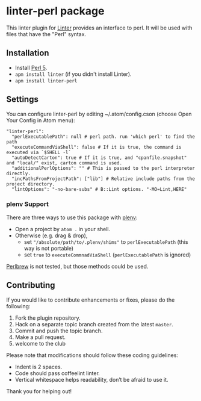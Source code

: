 linter-perl package
===================

This linter plugin for [Linter](https://github.com/AtomLinter/Linter) provides an interface to perl.
It will be used with files that have the "Perl" syntax.

## Installation

* Install [Perl 5](http://www.perl.org/).
* `apm install linter` (if you didn't install Linter).
* `apm install linter-perl`

## Settings
You can configure linter-perl by editing ~/.atom/config.cson (choose Open Your Config in Atom menu):

```
"linter-perl":
  "perlExecutablePath": null # perl path. run 'which perl' to find the path
  "executeCommandViaShell": false # If it is true, the command is executed via `$SHELL -l`
  "autoDetectCarton": true # If it is true, and "cpanfile.snapshot" and "local/" exist, carton command is used.
  "additionalPerlOptions": "" # This is passed to the perl interpreter directly.
  "incPathsFromProjectPath": ["lib"] # Relative include paths from the project directory.
  "lintOptions": "-no-bare-subs" # B::Lint options. "-MO=Lint,HERE"
```

### plenv Support

There are three ways to use this package with [plenv](https://github.com/tokuhirom/plenv):

- Open a project by `atom .` in your shell.
- Otherwise (e.g. drag & drop),
  - set `"/absolute/path/to/.plenv/shims"` to `perlExecutablePath` (this way is not portable)
  - set `true` to `executeCommnadViaShell` (`perlExecutablePath` is ignored)

[Perlbrew](http://perlbrew.pl/) is not tested, but those methods could be used.

## Contributing
If you would like to contribute enhancements or fixes, please do the following:

1. Fork the plugin repository.
1. Hack on a separate topic branch created from the latest `master`.
1. Commit and push the topic branch.
1. Make a pull request.
1. welcome to the club

Please note that modifications should follow these coding guidelines:

- Indent is 2 spaces.
- Code should pass coffeelint linter.
- Vertical whitespace helps readability, don’t be afraid to use it.

Thank you for helping out!
